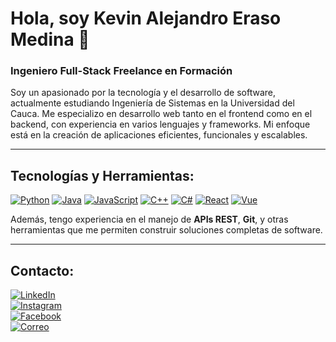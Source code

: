 # Hola, soy Kevin Alejandro Eraso Medina 👋  
### Ingeniero Full-Stack Freelance en Formación

Soy un apasionado por la tecnología y el desarrollo de software, actualmente estudiando Ingeniería de Sistemas en la Universidad del Cauca. 
Me especializo en desarrollo web tanto en el frontend como en el backend, con experiencia en varios lenguajes y frameworks. 
Mi enfoque está en la creación de aplicaciones eficientes, funcionales y escalables.

---
## Tecnologías y Herramientas:
[![Python](https://img.shields.io/badge/Python-3776AB?style=for-the-badge&logo=python&logoColor=white&labelColor=101010)]() 
[![Java](https://img.shields.io/badge/Java-007396?style=for-the-badge&logo=java&logoColor=white&labelColor=101010)]() 
[![JavaScript](https://img.shields.io/badge/JavaScript-F7DF1E?style=for-the-badge&logo=javascript&logoColor=black&labelColor=101010)]() 
[![C++](https://img.shields.io/badge/C++-00599C?style=for-the-badge&logo=cplusplus&logoColor=white&labelColor=101010)]() 
[![C#](https://img.shields.io/badge/CSharp-239120?style=for-the-badge&logo=csharp&logoColor=white&labelColor=101010)]() 
[![React](https://img.shields.io/badge/React-61DAFB?style=for-the-badge&logo=react&logoColor=black&labelColor=101010)]() 
[![Vue](https://img.shields.io/badge/Vue.js-4FC08D?style=for-the-badge&logo=vue-dot-js&logoColor=white&labelColor=101010)]()
</br>

Además, tengo experiencia en el manejo de **APIs REST**, **Git**, y otras herramientas que me permiten construir soluciones completas de software.

---
## Contacto:
[![LinkedIn](https://img.shields.io/badge/LinkedIn-KevinEraso-0077B5?style=for-the-badge&logo=linkedin&logoColor=white&labelColor=101010)](https://www.linkedin.com/in/kevin-eraso/)  
[![Instagram](https://img.shields.io/badge/Instagram-@kevineraso25-E4405F?style=for-the-badge&logo=instagram&logoColor=white&labelColor=101010)](https://www.instagram.com/kevineraso25)  
[![Facebook](https://img.shields.io/badge/Facebook-KevinEraso-1877F2?style=for-the-badge&logo=facebook&logoColor=white&labelColor=101010)](https://www.facebook.com/kevinalejandro.erasomedina.90/)  
[![Correo](https://img.shields.io/badge/Gmail-kerasom@unicauca.edu.co-D14836?style=for-the-badge&logo=gmail&logoColor=white&labelColor=101010)](mailto:kerasom@unicauca.edu.co)


